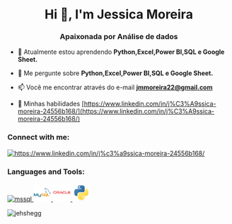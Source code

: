 <h1 align="center">Hi 👋, I'm Jessica Moreira</h1>
<h3 align="center">Apaixonada por Análise de dados</h3>

- 🌱 Atualmente estou aprendendo **Python,Excel,Power BI,SQL e Google Sheet.**

- 💬 Me pergunte sobre **Python,Excel,Power BI,SQL e Google Sheet.**

- 📫 Você me encontrar através do e-mail **jmmoreira22@gmail.com**

- 📄 Minhas habilidades [https://www.linkedin.com/in/j%C3%A9ssica-moreira-24556b168/](https://www.linkedin.com/in/j%C3%A9ssica-moreira-24556b168/)

<h3 align="left">Connect with me:</h3>
<p align="left">
<a href="https://linkedin.com/in/https://www.linkedin.com/in/j%c3%a9ssica-moreira-24556b168/" target="blank"><img align="center" src="https://raw.githubusercontent.com/rahuldkjain/github-profile-readme-generator/master/src/images/icons/Social/linked-in-alt.svg" alt="https://www.linkedin.com/in/j%c3%a9ssica-moreira-24556b168/" height="30" width="40" /></a>
</p>

<h3 align="left">Languages and Tools:</h3>
<p align="left"> <a href="https://www.microsoft.com/en-us/sql-server" target="_blank" rel="noreferrer"> <img src="https://www.svgrepo.com/show/303229/microsoft-sql-server-logo.svg" alt="mssql" width="40" height="40"/> </a> <a href="https://www.mysql.com/" target="_blank" rel="noreferrer"> <img src="https://raw.githubusercontent.com/devicons/devicon/master/icons/mysql/mysql-original-wordmark.svg" alt="mysql" width="40" height="40"/> </a> <a href="https://www.oracle.com/" target="_blank" rel="noreferrer"> <img src="https://raw.githubusercontent.com/devicons/devicon/master/icons/oracle/oracle-original.svg" alt="oracle" width="40" height="40"/> </a> <a href="https://www.python.org" target="_blank" rel="noreferrer"> <img src="https://raw.githubusercontent.com/devicons/devicon/master/icons/python/python-original.svg" alt="python" width="40" height="40"/> </a> </p>


<p><img align="center" src="https://github-readme-stats.vercel.app/api/top-langs?username=jehshegg&show_icons=true&locale=en&layout=compact" alt="jehshegg" /></p>
